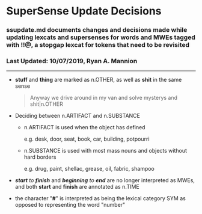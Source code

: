 SuperSense Update Decisions
===========================

### ssupdate.md documents changes and decisions made while updating lexcats and supersenses for words and MWEs tagged with !!@, a stopgap lexcat for tokens that need to be revisited

### Last Updated: 10/07/2019, Ryan A. Mannion

---

- 	**stuff** and **thing** are marked as n.OTHER, as well as **shit** in the same sense

	> Anyway we drive around in my van and solve mysterys and shit|n.OTHER

- 	Deciding between n.ARTIFACT and n.SUBSTANCE
	- 	n.ARTIFACT is used when the object has defined
		
		e.g. desk, door, seat, book, car, building, potpourri

	- 	n.SUBSTANCE is used with most mass nouns and objects without hard borders
		
		e.g. drug, paint, shellac, grease, oil, fabric, shampoo

- 	***start*** *to* ***finish*** and ***beginning*** *to* ***end*** are no longer interpreted as MWEs, and both **start** and **finish** are annotated as n.TIME

- 	the character "**#**" is interpreted as being the lexical category SYM as opposed to representing the word "number"